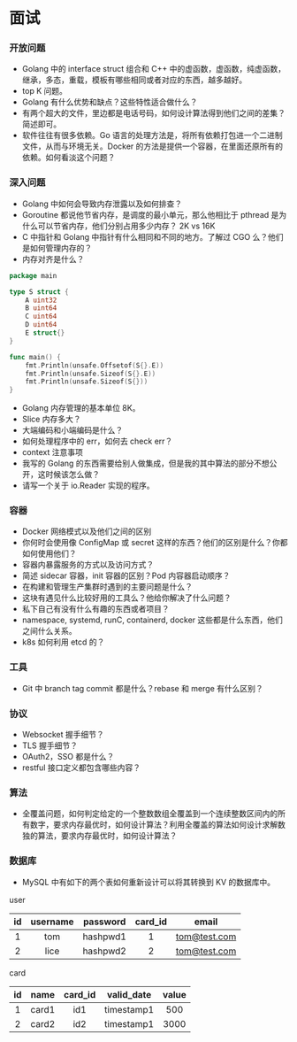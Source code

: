 # 面试

### 开放问题

- Golang 中的 interface struct 组合和 C++ 中的虚函数，虚函数，纯虚函数，继承，多态，重载，模板有哪些相同或者对应的东西，越多越好。
- top K 问题。
- Golang 有什么优势和缺点？这些特性适合做什么？
- 有两个超大的文件，里边都是电话号码，如何设计算法得到他们之间的差集？简述即可。
- 软件往往有很多依赖。Go 语言的处理方法是，将所有依赖打包进一个二进制文件，从而与环境无关。Docker 的方法是提供一个容器，在里面还原所有的依赖。如何看淡这个问题？

### 深入问题

- Golang 中如何会导致内存泄露以及如何排查？
- Goroutine 都说他节省内存，是调度的最小单元，那么他相比于 pthread 是为什么可以节省内存，他们分别占用多少内存？ 2K vs 16K
- C 中指针和 Golang 中指针有什么相同和不同的地方。了解过 CGO 么？他们是如何管理内存的？
- 内存对齐是什么？

``` go
package main

type S struct {
	A uint32
	B uint64
	C uint64
	D uint64
	E struct{}
}

func main() {
	fmt.Println(unsafe.Offsetof(S{}.E))
	fmt.Println(unsafe.Sizeof(S{}.E))
	fmt.Println(unsafe.Sizeof(S{}))
}
```

- Golang 内存管理的基本单位 8K。
- Slice 内存多大？
- 大端编码和小端编码是什么？
- 如何处理程序中的 err，如何去 check err？
- context 注意事项
- 我写的 Golang 的东西需要给别人做集成，但是我的其中算法的部分不想公开，这时候该怎么做？
- 请写一个关于 io.Reader 实现的程序。

### 容器

- Docker 网络模式以及他们之间的区别
- 你何时会使用像 ConfigMap 或 secret 这样的东西？他们的区别是什么？你都如何使用他们？
- 容器内暴露服务的方式以及访问方式？
- 简述 sidecar 容器，init 容器的区别？Pod 内容器启动顺序？
- 在构建和管理生产集群时遇到的主要问题是什么？
- 这块有遇见什么比较好用的工具么？他给你解决了什么问题？
- 私下自己有没有什么有趣的东西或者项目？
- namespace, systemd, runC, containerd, docker 这些都是什么东西，他们之间什么关系。
- k8s 如何利用 etcd 的？

### 工具

- Git 中 branch tag commit 都是什么？rebase 和 merge 有什么区别？

### 协议

- Websocket 握手细节？
- TLS 握手细节？
- OAuth2，SSO 都是什么？
- restful 接口定义都包含哪些内容？

### 算法

- 全覆盖问题，如何判定给定的一个整数数组全覆盖到一个连续整数区间内的所有数字，要求内存最优时，如何设计算法？利用全覆盖的算法如何设计求解数独的算法，要求内存最优时，如何设计算法？

### 数据库

- MySQL 中有如下的两个表如何重新设计可以将其转换到 KV 的数据库中。

user

|id|username|password|card_id|email|
|:---:|:---:|:---:|:---:|:---:|
|1|tom|hashpwd1|1|tom@test.com|
|2|lice|hashpwd2|2|tom@test.com|

card

|id|name|card_id|valid_date|value|
|:---:|:---:|:---:|:---:|:---:|
|1|card1|id1|timestamp1|500|
|2|card2|id2|timestamp1|3000|

